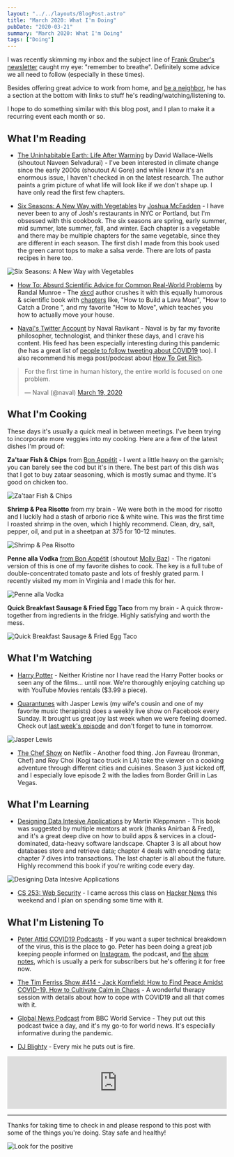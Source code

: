 ```yaml
---
layout: "../../layouts/BlogPost.astro"
title: "March 2020: What I'm Doing"
pubDate: "2020-03-21"
summary: "March 2020: What I'm Doing"
tags: ["Doing"]
---
```


<div id="fb-root"></div>
<script async defer crossorigin="anonymous" src="https://connect.facebook.net/en_US/sdk.js#xfbml=1&version=v6.0&appId=83803125734&autoLogAppEvents=1"></script>

I was recently skimming my inbox and the subject line of [Frank Gruber's newsletter](https://tinyletter.com/frankgruber) caught my eye: "remember to breathe". Definitely some advice we all need to follow (especially in these times).

Besides offering great advice to work from home, and [be a neighbor](https://beaneighborcampaign.com/), he has a section at the bottom with links to stuff he's reading/watching/listening to.

I hope to do something similar with this blog post, and I plan to make it a recurring event each month or so.

## What I'm Reading

- [The Uninhabitable Earth: Life After Warming](https://www.amazon.com/dp/B07GVPFH5V/ref=dp-kindle-redirect?_encoding=UTF8&btkr=1) by David Wallace-Wells (shoutout Naveen Selvadurai) - I've been interested in climate change since the early 2000s (shoutout Al Gore) and while I know it's an enormous issue, I haven't checked in on the latest research. The author paints a grim picture of what life will look like if we don't shape up. I have only read the first few chapters.

- [Six Seasons: A New Way with Vegetables](https://www.amazon.com/dp/B01L83TSVE/ref=dp-kindle-redirect?_encoding=UTF8&btkr=1) by [Joshua McFadden](https://twitter.com/joshua_mcfadden) - I have never been to any of Josh's restaurants in NYC or Portland, but I'm obsessed with this cookbook. The six seasons are spring, early summer, mid summer, late summer, fall, and winter. Each chapter is a vegetable and there may be multiple chapters for the same vegetable, since they are different in each season. The first dish I made from this book used the green carrot tops to make a salsa verde. There are lots of pasta recipes in here too.

![Six Seasons: A New Way with Vegetables](../../src/images/blog/2020-03-21-wid/book-0.jpg)

- [How To: Absurd Scientific Advice for Common Real-World Problems](https://www.amazon.com/dp/B07NCQTJV3/ref=dp-kindle-redirect?_encoding=UTF8&btkr=1) by Randal Munroe - The [xkcd](https://xkcd.com/) author crushes it with this equally humorous & scientific book with [chapters](https://blog.xkcd.com/2019/08/02/how-to-chapter-list-and-introduction/) like, "How to Build a Lava Moat", "How to Catch a Drone
  ", and my favorite "How to Move", which teaches you how to actually move your house.

- [Naval's Twitter Account](https://twitter.com/naval) by Naval Ravikant - Naval is by far my favorite philosopher, technologist, and thinker these days, and I crave his content. His feed has been especially interesting during this pandemic (he has a great list of [people to follow tweeting about COVID19](https://twitter.com/i/lists/1221004646656835585) too). I also recommend his mega post/podcast about [How To Get Rich](https://nav.al/rich).

<blockquote class="twitter-tweet"><p lang="en" dir="ltr">For the first time in human history, the entire world is focused on one problem.</p>&mdash; Naval (@naval) <a href="https://twitter.com/naval/status/1240714732689960960?ref_src=twsrc%5Etfw">March 19, 2020</a></blockquote>

## What I'm Cooking

These days it's usually a quick meal in between meetings. I've been trying to incorporate more veggies into my cooking. Here are a few of the latest dishes I'm proud of:

**Za'taar Fish & Chips** from [Bon Appétit](https://www.bonappetit.com/recipe/zaatar-fish-and-chips) - I went a little heavy on the garnish; you can barely see the cod but it's in there. The best part of this dish was that I got to buy zataar seasoning, which is mostly sumac and thyme. It's good on chicken too.

![Za'taar Fish & Chips](../../src/images/blog/2020-03-21-wid/food-0.jpg)

**Shrimp & Pea Risotto** from my brain - We were both in the mood for risotto and I luckily had a stash of arborio rice & white wine. This was the first time I roasted shrimp in the oven, which I highly recommend. Clean, dry, salt, pepper, oil, and put in a sheetpan at 375 for 10-12 minutes.

![Shrimp & Pea Risotto](../../src/images/blog/2020-03-21-wid/food-1.jpg)

**Penne alla Vodka** [from Bon Appétit](https://www.bonappetit.com/recipe/rigatoni-with-easy-vodka-sauce) (shoutout [Molly Baz](https://www.instagram.com/mollybaz)) - The rigatoni version of this is one of my favorite dishes to cook. The key is a full tube of double-concentrated tomato paste and lots of freshly grated parm. I recently visited my mom in Virginia and I made this for her.

![Penne alla Vodka](../../src/images/blog/2020-03-21-wid/food-2.jpg)

**Quick Breakfast Sausage & Fried Egg Taco** from my brain - A quick throw-together from ingredients in the fridge. Highly satisfying and worth the mess.

![Quick Breakfast Sausage & Fried Egg Taco](../../src/images/blog/2020-03-21-wid/food-3.jpg)

## What I'm Watching

- [Harry Potter](<https://en.wikipedia.org/wiki/Harry_Potter_(film_series)>) - Neither Kristine nor I have read the Harry Potter books or seen any of the films... until now. We're thoroughly enjoying catching up with YouTube Movies rentals (\$3.99 a piece).

- [Quarantunes](https://www.facebook.com/events/347152399534482/) with Jasper Lewis (my wife's cousin and one of my favorite music therapists) does a weekly live show on Facebook every Sunday. It brought us great joy last week when we were feeling doomed. Check out [last week's episode](https://www.facebook.com/jasperlewismusic/videos/204971067271645/) and don't forget to tune in tomorrow.

![Jasper Lewis](../../src/images/blog/2020-03-21-wid/jasper.jpg)

- [The Chef Show](https://www.netflix.com/title/81028317) on Netflix - Another food thing. Jon Favreau (Ironman, Chef) and Roy Choi (Kogi taco truck in LA) take the viewer on a cooking adventure through different cities and cuisines. Season 3 just kicked off, and I especially love episode 2 with the ladies from Border Grill in Las Vegas.

## What I'm Learning

- [Designing Data Intesive Applications](https://www.amazon.com/dp/B06XPJML5D/ref=dp-kindle-redirect?_encoding=UTF8&btkr=1) by Martin Kleppmann - This book was suggested by multiple mentors at work (thanks Anirban & Fred), and it's a great deep dive on how to build apps & services in a cloud-dominated, data-heavy software landscape. Chapter 3 is all about how databases store and retrieve data; chapter 4 deals with encoding data; chapter 7 dives into transactions. The last chapter is all about the future. Highly recommend this book if you're writing code every day.

![Designing Data Intesive Applications](../../src/images/blog/2020-03-21-wid/learning-0.jpg)

- [CS 253: Web Security](https://web.stanford.edu/class/cs253/) - I came across this class on [Hacker News](https://news.ycombinator.com/) this weekend and I plan on spending some time with it.

## What I'm Listening To

- [Peter Attid COVID19 Podcasts](https://peterattiamd.com/covid-19/) - If you want a super technical breakdown of the virus, this is the place to go. Peter has been doing a great job keeping people informed on [Instagram](https://www.instagram.com/p/B99yaBngQrr/), the podcast, and [the](https://peterattiamd.com/peterhotez/) [show](https://peterattiamd.com/covid-19-update-03152020/) [notes](https://peterattiamd.com/peterhotez2/), which is usually a perk for subscribers but he's offering it for free now.

- [The Tim Ferriss Show #414 - Jack Kornfield: How to Find Peace Amidst COVID-19, How to Cultivate Calm in Chaos](https://tim.blog/2020/03/12/jack-kornfield-covid19/) - A wonderful therapy session with details about how to cope with COVID19 and all that comes with it.

- [Global News Podcast](https://overcast.fm/itunes135067274/global-news-podcast) from BBC World Service - They put out this podcast twice a day, and it's my go-to for world news. It's especially informative during the pandemic.

- [DJ Blighty](http://mixcloud.com/djblighty) - Every mix he puts out is fire.

<iframe width="100%" height="120" src="https://www.mixcloud.com/widget/iframe/?hide_cover=1&feed=%2FDJBlighty%2Fflashback-friday012-the-lost-tape-old-school-rb-hip-hop-dancehall-ukg%2F" frameborder="0" ></iframe>

---

Thanks for taking time to check in and please respond to this post with some of the things you're doing. Stay safe and healthy!

![Look for the positive](../../src/images/blog/2020-03-21-wid/sidewalk.jpg)

